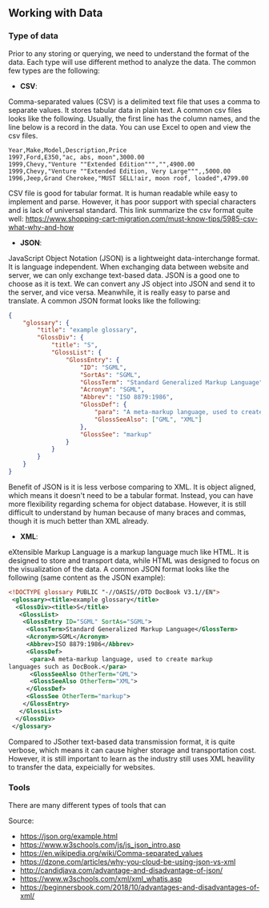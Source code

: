 ## Working with Data

### Type of data 
Prior to any storing or querying, we need to understand the format of the data. Each type will use different method to analyze the data. The common few types are the following:

* **CSV**:

Comma-separated values (CSV) is a delimited text file that uses a comma to separate values. It stores tabular data in plain text. A common csv files looks like the following. Usually, the first line has the column names, and the line below is a record in the data. You can use Excel to open and view the csv files.  

```csv
Year,Make,Model,Description,Price
1997,Ford,E350,"ac, abs, moon",3000.00
1999,Chevy,"Venture ""Extended Edition""","",4900.00
1999,Chevy,"Venture ""Extended Edition, Very Large""",,5000.00
1996,Jeep,Grand Cherokee,"MUST SELL!air, moon roof, loaded",4799.00
```

CSV file is good for tabular format. It is human readable while easy to implement and parse. However, it has poor support with special characters and is lack of universal standard. This link summarize the csv format quite well: <https://www.shopping-cart-migration.com/must-know-tips/5985-csv-what-why-and-how>

* **JSON**: 

JavaScript Object Notation (JSON) is a lightweight data-interchange format. It is language independent. When exchanging data between website and server, we can only exchange text-based data. JSON is a good one to choose as it is text. We can convert any JS object into JSON and send it to the server, and vice versa. Meanwhile, it is really easy to parse and translate. A common JSON format looks like the following:

```JSON
{
    "glossary": {
        "title": "example glossary",
		"GlossDiv": {
            "title": "S",
			"GlossList": {
                "GlossEntry": {
                    "ID": "SGML",
					"SortAs": "SGML",
					"GlossTerm": "Standard Generalized Markup Language",
					"Acronym": "SGML",
					"Abbrev": "ISO 8879:1986",
					"GlossDef": {
                        "para": "A meta-markup language, used to create markup languages such as DocBook.",
						"GlossSeeAlso": ["GML", "XML"]
                    },
					"GlossSee": "markup"
                }
            }
        }
    }
}
```

Benefit of JSON is it is less verbose comparing to XML. It is object aligned, which means it doesn't need to be a tabular format. Instead, you can have more flexibility regarding schema for object database. However, it is still difficult to understand by human because of many braces and commas, though it is much better than XML already.

* **XML**:

eXtensible Markup Language is a markup language much like HTML. It is designed to store and transport data, while HTML was designed to focus on the visualization of the data. A common JSON format looks like the following (same content as the JSON example):

```XML
<!DOCTYPE glossary PUBLIC "-//OASIS//DTD DocBook V3.1//EN">
 <glossary><title>example glossary</title>
  <GlossDiv><title>S</title>
   <GlossList>
    <GlossEntry ID="SGML" SortAs="SGML">
     <GlossTerm>Standard Generalized Markup Language</GlossTerm>
     <Acronym>SGML</Acronym>
     <Abbrev>ISO 8879:1986</Abbrev>
     <GlossDef>
      <para>A meta-markup language, used to create markup
languages such as DocBook.</para>
      <GlossSeeAlso OtherTerm="GML">
      <GlossSeeAlso OtherTerm="XML">
     </GlossDef>
     <GlossSee OtherTerm="markup">
    </GlossEntry>
   </GlossList>
  </GlossDiv>
 </glossary>
```

Compared to JSother text-based data transmission format, it is quite verbose, which means it can cause higher storage and transportation cost. However, it is still important to learn as the industry still uses XML heavility to transfer the data, expeicially for websites. 

### Tools

There are many different types of tools that can 

Source:

* <https://json.org/example.html>
* <https://www.w3schools.com/js/js_json_intro.asp>
* <https://en.wikipedia.org/wiki/Comma-separated_values>
* <https://dzone.com/articles/why-you-cloud-be-using-json-vs-xml>
* <http://candidjava.com/advantage-and-disadvantage-of-json/>
* <https://www.w3schools.com/xml/xml_whatis.asp>
* <https://beginnersbook.com/2018/10/advantages-and-disadvantages-of-xml/>

